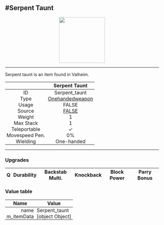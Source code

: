 <meta property="og:title" content="Serpent Taunt - MoreValheim" /><meta property="og:type" content="website" /><meta property="og:image" content="/assets/serpent_taunt.png" /><meta property="og:description" content="Serpent Taunt is an item found in Valheim." /><meta name="theme-color" content="#546D78"><meta name="twitter:card" content="summary_large_image">
#Serpent Taunt
-------------
<style>img {width:20px;}.tb {width:150px;display: block;margin-left: auto;margin-right: auto;}</style>

<style>.md-typeset table:not([class]) th:not([align]) {min-width:unset!important;}</style>
<style>td{padding:0em 0.3em!important;text-align:center!important;border-left:.05rem solid var(--md-default-fg-color--lightest)}</style>

<style>th{padding:0.1em 0.3em!important;text-align:center!important;font-weight:bold}</style>

<style>pre{text-align:right!important}</style>
<style>table tr td:first-child {border-left: 0;};</style>

<figure><img src="/assets/serpent_taunt.png" class="tb" /><figcaption><small></small></figcaption></figure>

-------------

Serpent taunt is an item found in Valheim.

|        | Serpent Taunt              |
| ----------- | ------------------------------------ |
| ID |Serpent_taunt
| Type | [Onehandedweapon](../../types/onehandedweapon)
| Usage | FALSE<br>
| Source | [FALSE](../../items/false)
| Weight | 1 |
| Max Stack | 1 |
| Teleportable | ✓
| Movespeed Pen. | 0%
| Wielding | One-handed


-------------

### Upgrades
| Q | Durability | Backstab Multi. | Knockback | Block Power | Parry Bonus
| - | - | - | - | - | - 


### Value table
| Name | Value
| - | - |
| <div style="text-align:right">name</div> | <div style="text-align:left">Serpent_taunt</div> | 
| <div style="text-align:right">m_itemData</div> | <div style="text-align:left">[object Object]</div> | 